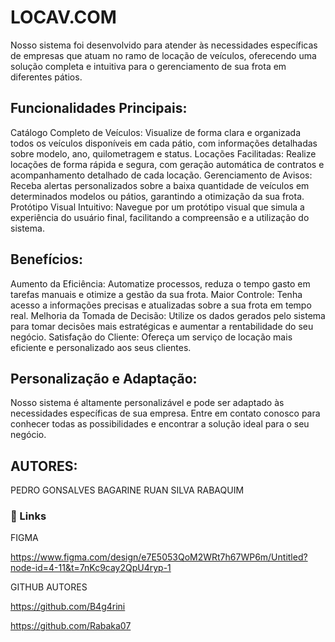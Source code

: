 # LOCAV.COM

Nosso sistema foi desenvolvido para atender às necessidades específicas de empresas que atuam no ramo de locação de veículos, oferecendo uma solução completa e intuitiva para o gerenciamento de sua frota em diferentes pátios.

## Funcionalidades Principais:

Catálogo Completo de Veículos: Visualize de forma clara e organizada todos os veículos disponíveis em cada pátio, com informações detalhadas sobre modelo, ano, quilometragem e status.
Locações Facilitadas: Realize locações de forma rápida e segura, com geração automática de contratos e acompanhamento detalhado de cada locação.
Gerenciamento de Avisos: Receba alertas personalizados sobre a baixa quantidade de veículos em determinados modelos ou pátios, garantindo a otimização da sua frota.
Protótipo Visual Intuitivo: Navegue por um protótipo visual que simula a experiência do usuário final, facilitando a compreensão e a utilização do sistema.

## Benefícios:

Aumento da Eficiência: Automatize processos, reduza o tempo gasto em tarefas manuais e otimize a gestão da sua frota.
Maior Controle: Tenha acesso a informações precisas e atualizadas sobre a sua frota em tempo real.
Melhoria da Tomada de Decisão: Utilize os dados gerados pelo sistema para tomar decisões mais estratégicas e aumentar a rentabilidade do seu negócio.
Satisfação do Cliente: Ofereça um serviço de locação mais eficiente e personalizado aos seus clientes.

## Personalização e Adaptação:

Nosso sistema é altamente personalizável e pode ser adaptado às necessidades específicas de sua empresa. Entre em contato conosco para conhecer todas as possibilidades e encontrar a solução ideal para o seu negócio.

## AUTORES:

PEDRO GONSALVES BAGARINE
RUAN SILVA RABAQUIM

### 🔗 Links

FIGMA

https://www.figma.com/design/e7E5053QoM2WRt7h67WP6m/Untitled?node-id=4-11&t=7nKc9cay2QpU4ryp-1


GITHUB AUTORES

https://github.com/B4g4rini

https://github.com/Rabaka07
